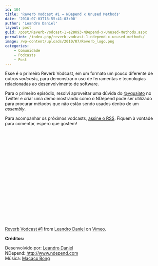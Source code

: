 ```yaml
---
id: 104
title: 'Reverb Vodcast #1 – NDepend x Unused Methods'
date: '2010-07-03T13:55:41-03:00'
author: 'Leandro Daniel'
layout: post
guid: /post/Reverb-Vodcast-1-e28093-NDepend-x-Unused-Methods.aspx
permalink: /index.php/reverb-vodcast-1-ndepend-x-unused-methods/
image: /wp-content/uploads/2010/07/Reverb_logo.png
categories:
    - Comunidade
    - Podcasts
    - Post
---
```


Esse é o primeiro Reverb Vodcast, em um formato um pouco diferente de outros *vodcasts*, para demonstrar o uso de ferramentas e tecnologias relacionadas ao desenvolvimento de software.

Para o primeiro episódio, resolvi aproveitar uma dúvida do [@vquaiato](http://twitter.com/vquaiato) no Twitter e criar uma demo mostrando como o NDepend pode ser utilizado para procurar métodos que não estão sendo usados dentro de um *assembly*.

Para acompanhar os próximos vodcasts, [assine o RSS](http://vimeo.com/channels/118112/videos/rss). Fiquem à vontade para comentar, espero que gostem!

<object classid="clsid:d27cdb6e-ae6d-11cf-96b8-444553540000" codebase="http://download.macromedia.com/pub/shockwave/cabs/flash/swflash.cab#version=6,0,40,0" height="300" width="400"><param name="allowfullscreen" value="true"></param><param name="allowscriptaccess" value="always"></param><param name="src" value="http://vimeo.com/moogaloop.swf?clip_id=13050668&server=vimeo.com&show_title=1&show_byline=1&show_portrait=0&color=&fullscreen=1"></param><embed allowfullscreen="true" allowscriptaccess="always" height="300" src="http://vimeo.com/moogaloop.swf?clip_id=13050668&server=vimeo.com&show_title=1&show_byline=1&show_portrait=0&color=&fullscreen=1" type="application/x-shockwave-flash" width="400"></embed></object>

[Reverb Vodcast #1](http://vimeo.com/13050668) from [Leandro Daniel](http://vimeo.com/user3637385) on [Vimeo](http://vimeo.com).

 **Créditos:**

Desenvolvido por: [Leandro Daniel](http://www.leandrodaniel.com)  
NDepend: <http://www.ndepend.com>  
Música: [Macaco Bong](http://myspace.com/macacobong)